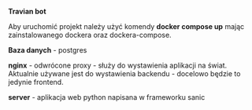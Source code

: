 **Travian bot**

Aby uruchomić projekt należy użyć komendy **docker compose up** mając
zainstalowanego dockera oraz dockera-compose. 

**Baza danych** - postgres

**nginx** - odwrócone proxy - służy do wystawienia aplikacji na świat. Aktualnie
używane jest do wystawienia backendu - docelowo będzie to jedynie frontend.

**server** - aplikacja web python napisana w frameworku sanic